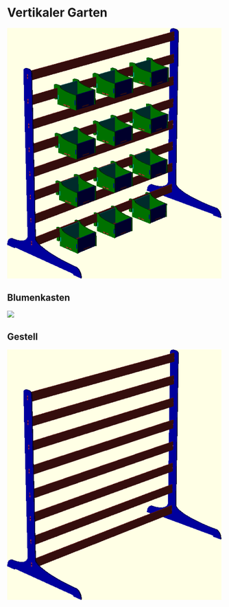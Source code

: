 # Vertikaler Garten

<img width="500px" src="https://raw.githubusercontent.com/mb-fab/Haengende-Gaerten/master/doc/model.png"/>

## Blumenkasten

<img width="400px" src="https://raw.githubusercontent.com/mb-fab/Vertikaler-Garten/master/doc/pot2.png"/>

## Gestell

<img width="500px" src="https://raw.githubusercontent.com/mb-fab/Haengende-Gaerten/master/doc/wall.png"/>

